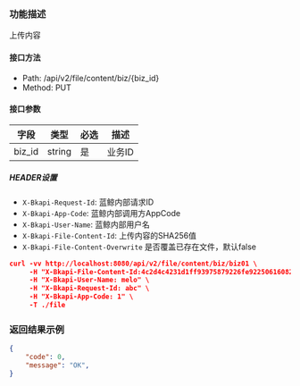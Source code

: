 ### 功能描述

上传内容

#### 接口方法

- Path: /api/v2/file/content/biz/{biz_id}
- Method: PUT

#### 接口参数

| 字段        |  类型     | 必选   |  描述      |
|-------------|-----------|--------|------------|
| biz_id      |  string   | 是     | 业务ID     |

##### HEADER设置

- `X-Bkapi-Request-Id`: 蓝鲸内部请求ID
- `X-Bkapi-App-Code`: 蓝鲸内部调用方AppCode
- `X-Bkapi-User-Name`: 蓝鲸内部用户名
- `X-Bkapi-File-Content-Id`: 上传内容的SHA256值
- `X-Bkapi-File-Content-Overwrite` 是否覆盖已存在文件，默认false

```json
curl -vv http://localhost:8080/api/v2/file/content/biz/biz01 \
     -H "X-Bkapi-File-Content-Id:4c2d4c4231d1ff93975879226fe92250616082cbaed6a4a888d2adc490ba9b44" \
     -H "X-Bkapi-User-Name: melo" \
     -H "X-Bkapi-Request-Id: abc" \
     -H "X-Bkapi-App-Code: 1" \
     -T ./file
```

### 返回结果示例

```json
{
    "code": 0,
    "message": "OK",
}
```
